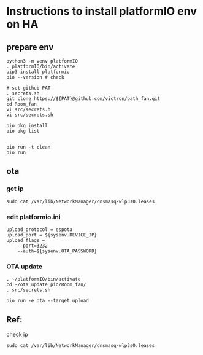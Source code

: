 # Instructions to install platformIO env on HA

## prepare env
```
python3 -m venv platformIO
. platformIO/bin/activate
pip3 install platformio
pio --version # check

# set github PAT
. secrets.sh
git clone https://${PAT}@github.com/victron/bath_fan.git
cd Room_fan
vi src/secrets.h
vi src/secrets.sh

pio pkg install
pio pkg list


pio run -t clean
pio run
```

## ota
### get ip
```
sudo cat /var/lib/NetworkManager/dnsmasq-wlp3s0.leases
```

### edit platformio.ini
```
upload_protocol = espota
upload_port = ${sysenv.DEVICE_IP}
upload_flags =
    --port=3232
    --auth=${sysenv.OTA_PASSWORD}
```

### OTA update
```
. ~/platformIO/bin/activate
cd ~/ota_update_pio/Room_fan/
. src/secrets.sh

pio run -e ota --target upload
```

## Ref:
check ip
```
sudo cat /var/lib/NetworkManager/dnsmasq-wlp3s0.leases
```